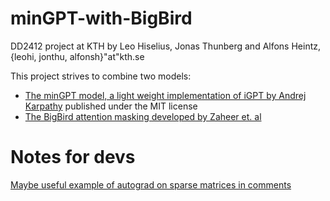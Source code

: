 # minGPT-with-BigBird
DD2412 project at KTH by Leo Hiselius, Jonas Thunberg and Alfons Heintz, {leohi, jonthu, alfonsh}"at"kth.se

This project strives to combine two models:
  - [The minGPT model, a light weight implementation of iGPT by Andrej Karpathy](https://github.com/karpathy/minGPT) published under the MIT license
  - [The BigBird attention masking developed by Zaheer et. al](https://arxiv.org/abs/2007.14062)
  
 # Notes for devs

[Maybe useful example of autograd on sparse matrices in comments](https://discuss.pytorch.org/t/manually-calculate-the-gradient-of-a-sparse-matrix/86203/3)

